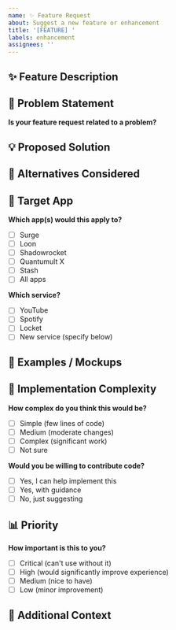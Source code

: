 ```yaml
---
name: ✨ Feature Request
about: Suggest a new feature or enhancement
title: '[FEATURE] '
labels: enhancement
assignees: ''
---
```


## ✨ Feature Description

<!-- A clear and concise description of the feature you'd like -->

## 🎯 Problem Statement

<!-- Describe the problem this feature would solve -->

**Is your feature request related to a problem?**

<!-- Example: I'm always frustrated when [...] -->

## 💡 Proposed Solution

<!-- Describe how you envision this feature working -->

## 🔄 Alternatives Considered

<!-- Describe alternative solutions or features you've considered -->

## 📱 Target App

**Which app(s) would this apply to?**
- [ ] Surge
- [ ] Loon
- [ ] Shadowrocket
- [ ] Quantumult X
- [ ] Stash
- [ ] All apps

**Which service?**
- [ ] YouTube
- [ ] Spotify
- [ ] Locket
- [ ] New service (specify below)

## 🎨 Examples / Mockups

<!-- If applicable, add any examples, mockups, or references -->

## 💪 Implementation Complexity

**How complex do you think this would be?**
- [ ] Simple (few lines of code)
- [ ] Medium (moderate changes)
- [ ] Complex (significant work)
- [ ] Not sure

**Would you be willing to contribute code?**
- [ ] Yes, I can help implement this
- [ ] Yes, with guidance
- [ ] No, just suggesting

## 📊 Priority

**How important is this to you?**
- [ ] Critical (can't use without it)
- [ ] High (would significantly improve experience)
- [ ] Medium (nice to have)
- [ ] Low (minor improvement)

## 💬 Additional Context

<!-- Add any other context or information about the feature request -->
